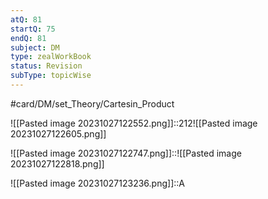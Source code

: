 ```yaml
---
atQ: 81
startQ: 75
endQ: 81
subject: DM
type: zealWorkBook
status: Revision
subType: topicWise
---
```

#card/DM/set_Theory/Cartesin_Product 

![[Pasted image 20231027122552.png]]::212![[Pasted image 20231027122605.png]] <!--SR:!2023-11-11,9,270-->

![[Pasted image 20231027122747.png]]::![[Pasted image 20231027122818.png]] <!--SR:!2023-11-12,10,270-->

![[Pasted image 20231027123236.png]]::A <!--SR:!2023-11-16,14,290-->

